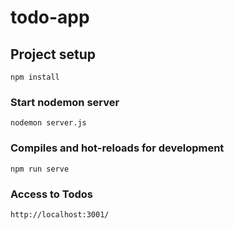 # todo-app

## Project setup
```
npm install
```

### Start nodemon server
```
nodemon server.js
```

### Compiles and hot-reloads for development
```
npm run serve
```

### Access to Todos
```
http://localhost:3001/
```
